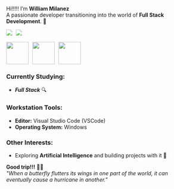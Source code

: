 Hi!!!!! I’m **William Milanez** <br>
A passionate developer transitioning into the world of **Full Stack Development**. 🚀 <br>

<div style="display: flex; justify-content: left; align-items: center; gap: 10px;">
  <a href="https://www.linkedin.com/in/williammilanez/">
    <img src="https://img.shields.io/badge/-LinkedIn-1DB954?style=flat-square&logo=linkedin&logoColor=white" style="filter: brightness(1.2);" />
  </a>
  <a href="mailto:william.milanez@outlook.com">
    <img src="https://img.shields.io/badge/-E--mail-1DB954?style=flat-square&logo=microsoft-outlook&logoColor=white" style="filter: brightness(1.2);" />
  </a>
</div>

<br>

<div style="display: flex; justify-content: left; align-items: center; gap: 10px;">
  <img src="https://github.com/user-attachments/assets/8de11631-928c-4976-91df-572f45992f99" width="60" height="60" />
  <img src="https://github.com/user-attachments/assets/8b2751d2-991b-461d-a176-92a8fb91c6bf" width="60" height="60" />
  <img src="https://github.com/user-attachments/assets/beb9ada4-a884-47cb-855d-13b32e2c6a39" width="60" height="60" />
</div>

### Currently Studying:
- ***Full Stack*** 🔍

### Workstation Tools:
- **Editor:** Visual Studio Code (VSCode)
- **Operating System:** Windows

### Other Interests:
- Exploring **Artificial Intelligence** and building projects with it 🤖

**Good trip!!!** 🍁🍃 <br>
*"When a butterfly flutters its wings in one part of the world, it can eventually cause a hurricane in another."*
